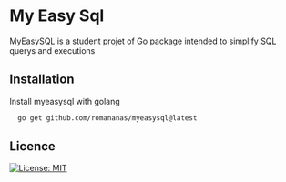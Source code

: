 
# My Easy Sql

MyEasySQL is a student projet of [Go](https://go.dev/) package intended to simplify [SQL](https://sql.sh/) querys and executions




## Installation

Install myeasysql with golang

```bash
  go get github.com/romananas/myeasysql@latest
```
    
## Licence

 [![License: MIT](https://img.shields.io/badge/License-MIT-yellow.svg)](https://opensource.org/licenses/MIT)
 